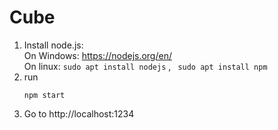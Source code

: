 # Cube

1) Install node.js:<br />
	On Windows: https://nodejs.org/en/ <br />
	On linux:
		```
		sudo apt install nodejs
		```
		, ``` 
		sudo apt install npm
		```
2) run
	```
	npm start
	```
3) Go to http://localhost:1234
